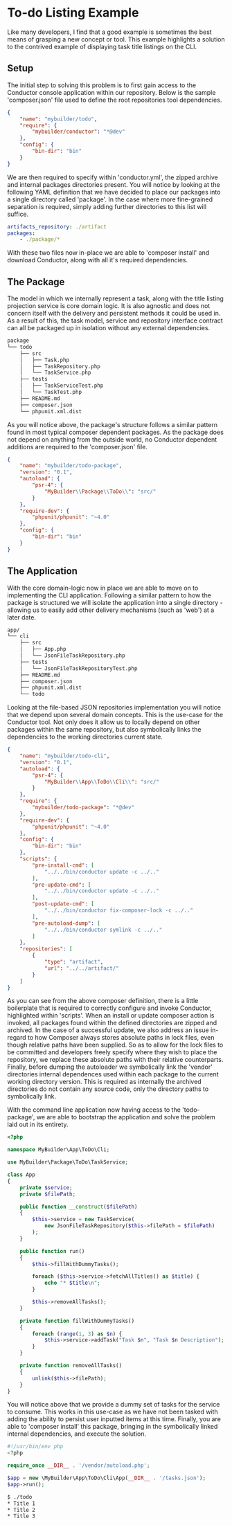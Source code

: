 To-do Listing Example
=====================

Like many developers, I find that a good example is sometimes the best means of grasping a new concept or tool.
This example highlights a solution to the contrived example of displaying task title listings on the CLI.

Setup
-----

The initial step to solving this problem is to first gain access to the Conductor console application within our repository.
Below is the sample 'composer.json' file used to define the root repositories tool dependencies.

```json
{
    "name": "mybuilder/todo",
    "require": {
        "mybuilder/conductor": "*@dev"
    },
    "config": {
        "bin-dir": "bin"
    }
}
```

We are then required to specify within 'conductor.yml', the zipped archive and internal packages directories present.
You will notice by looking at the following YAML definition that we have decided to place our packages into a single directory called 'package'.
In the case where more fine-grained separation is required, simply adding further directories to this list will suffice.

```yaml
artifacts_repository: ./artifact
packages:
    - ./package/*
```

With these two files now in-place we are able to 'composer install' and download Conductor, along with all it's required dependencies.

The Package
-----------

The model in which we internally represent a task, along with the title listing projection service is core domain logic.
It is also agnostic and does not concern itself with the delivery and persistent methods it could be used in.
As a result of this, the task model, service and repository interface contract can all be packaged up in isolation without any external dependencies.

```bash
package
└── todo
    ├── src
    │   ├── Task.php
    │   ├── TaskRepository.php
    │   └── TaskService.php
    ├── tests
    │   ├── TaskServiceTest.php
    │   └── TaskTest.php
    ├── README.md
    ├── composer.json
    └── phpunit.xml.dist
```

As you will notice above, the package's structure follows a similar pattern found in most typical composer dependent packages.
As the package does not depend on anything from the outside world, no Conductor dependent additions are required to the 'composer.json' file.

```json
{
    "name": "mybuilder/todo-package",
    "version": "0.1",
    "autoload": {
        "psr-4": {
            "MyBuilder\\Package\\ToDo\\": "src/"
        }
    },
    "require-dev": {
        "phpunit/phpunit": "~4.0"
    },
    "config": {
        "bin-dir": "bin"
    }
}
```

The Application
---------------

With the core domain-logic now in place we are able to move on to implementing the CLI application.
Following a similar pattern to how the package is structured we will isolate the application into a single directory - allowing us to easily add other delivery mechanisms (such as 'web') at a later date.

```bash
app/
└── cli
    ├── src
    │   ├── App.php
    │   └── JsonFileTaskRepository.php
    ├── tests
    │   └── JsonFileTaskRepositoryTest.php
    ├── README.md
    ├── composer.json
    ├── phpunit.xml.dist
    └── todo
```

Looking at the file-based JSON repositories implementation you will notice that we depend upon several domain concepts.
This is the use-case for the Conductor tool.
Not only does it allow us to locally depend on other packages within the same repository, but also symbolically links the dependencies to the working directories current state.

```json
{
    "name": "mybuilder/todo-cli",
    "version": "0.1",
    "autoload": {
        "psr-4": {
            "MyBuilder\\App\\ToDo\\Cli\\": "src/"
        }
    },
    "require": {
        "mybuilder/todo-package": "*@dev"
    },
    "require-dev": {
        "phpunit/phpunit": "~4.0"
    },
    "config": {
        "bin-dir": "bin"
    },
    "scripts": {
        "pre-install-cmd": [
            "../../bin/conductor update -c ../.."
        ],
        "pre-update-cmd": [
            "../../bin/conductor update -c ../.."
        ],
        "post-update-cmd": [
            "../../bin/conductor fix-composer-lock -c ../.."
        ],
        "pre-autoload-dump": [
            "../../bin/conductor symlink -c ../.."
        ]
    },
    "repositories": [
        {
            "type": "artifact",
            "url": "../../artifact/"
        }
    ]
}
```

As you can see from the above composer definition, there is a little boilerplate that is required to correctly configure and invoke Conductor, highlighted within 'scripts'.
When an install or update composer action is invoked, all packages found within the defined directories are zipped and archived.
In the case of a successful update, we also address an issue in-regard to how Composer always stores absolute paths in lock files, even though relative paths have been supplied.
So as to allow for the lock files to be committed and developers freely specify where they wish to place the repository, we replace these absolute paths with their relative counterparts.
Finally, before dumping the autoloader we symbolically link the 'vendor' directories internal dependences used within each package to the current working directory version.
This is required as internally the archived directories do not contain any source code, only the directory paths to symbolically link.

With the command line application now having access to the 'todo-package', we are able to bootstrap the application and solve the problem laid out in its entirety.

```php
<?php

namespace MyBuilder\App\ToDo\Cli;

use MyBuilder\Package\ToDo\TaskService;

class App
{
    private $service;
    private $filePath;

    public function __construct($filePath)
    {
        $this->service = new TaskService(
            new JsonFileTaskRepository($this->filePath = $filePath)
        );
    }

    public function run()
    {
        $this->fillWithDummyTasks();

        foreach ($this->service->fetchAllTitles() as $title) {
            echo "* $title\n";
        }

        $this->removeAllTasks();
    }

    private function fillWithDummyTasks()
    {
        foreach (range(1, 3) as $n) {
            $this->service->addTask("Task $n", "Task $n Description");
        }
    }

    private function removeAllTasks()
    {
        unlink($this->filePath);
    }
}
```

You will notice above that we provide a dummy set of tasks for the service to consume.
This works in this use-case as we have not been tasked with adding the ability to persist user inputted items at this time.
Finally, you are able to 'composer install' this package, bringing in the symbolically linked internal dependencies, and execute the solution.

```php
#!/usr/bin/env php
<?php

require_once __DIR__ . '/vendor/autoload.php';

$app = new \MyBuilder\App\ToDo\Cli\App(__DIR__ . '/tasks.json');
$app->run();
```

```bash
$ ./todo
* Title 1
* Title 2
* Title 3
```

